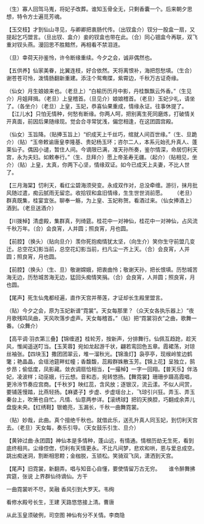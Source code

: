 <!-- { "loadSidebar": true } -->
（生）寡人回驾马嵬，将妃子改葬。谁知玉骨全无，只剩香囊一个。后来朝夕思想，特令方士遍觅芳魂。 　 

【玉交枝】才到仙山寻见，与卿卿把衷肠代传。（出钗盒介）钗分一股盒一扇，又提起乞巧盟言。（旦出钗、盒介）妾的钗盒也带在此。（合）同心钿盒今再联，双飞重对钗头燕。漫回思不胜黯然，再相看不禁泪涟。 　 

（旦）幸荷天孙鉴怜，许令断缘重续。今夕之会，诚非偶然也。 　 

【五供养】仙家美眷，比翼连枝，好合依然。天将离恨补，海把怨愁填。（生合）谢苍苍可怜，泼情肠翻新重建。添注个鸳鸯牒，紫霄边，千秋万古证奇缘。 　 

（仙女）月生娘娘来也。（老旦上）“白榆历历月中影，丹桂飘飘云外香。”（生见介）月姐拜揖。（老旦）上皇稽首。（旦见介）娘娘稽首。（老旦）玉妃少礼，请坐了。（各坐介）（老旦）上皇，玉妃，恭喜仙果重成，情缘永证。往事休提了。 
　【江儿水】只怕无情种，何愁有断缘。你两人呵，把别离生死同磨炼，打破情关开真面，前因后果随缘现。觉会合寻常犹浅，偏您相逢，在这团圆宫殿。 　 

（仙女）玉旨降。（贴捧玉旨上）“织成天上千丝巧，绾就人间百世缘。”（生、旦跪介）（贴）“玉帝敕谕唐皇李隆基、贵妃杨玉环；咨尔二人，本系元始孔升真人、蓬莱仙子。偶因小谴，暂住人间。今谪限已满，准天孙所奏，鉴尔情深，命居忉利天宫，永为夫妇。如敕奉行。”（生、旦拜介）愿上帝圣寿无疆。（起介）（贴相见，坐介）（贴）上皇，太真，你两下心坚，情缘双证。如今已成天上夫妻，不比人世了。

【三月海棠】忉利天，看红尘碧海须臾变。永成双作对，总没牵缠。游衍，抹月批风随过遣，痴云腻雨无留恋。收拾钗和盒旧情缘，生生世世消前愿。 　 
（老旦）群真既集，桂宴宜张。聊奉一觞，为上皇、玉妃称贺。看酒过来。（仙女捧酒上）酒到。（老旦送酒介） 　 

【川拨棹】清虚殿，集群真，列绮筵。桂花中一对神仙，桂花中一对神仙，占风流千秋万年。（合）会良宵，人并圆；照良宵，月也圆。 　 

【前腔】（换头）（贴向旦介）羡你死抱痴情犹太坚，（向生介）笑你生守前盟几变迁。总空花幻影当前，总空花幻影当前，扫凡尘一齐上天。（合）会良宵，人并圆；照良宵，月也圆。 　 

【前腔】（换头）（生、旦）敬谢嫦娥，把衷曲怜；敬谢天孙，把长恨填。历愁城苦海无边，历愁城苦海无边，猛回头痴情笑捐。（合）会良宵，人并圆；照良宵，月也圆。 　 

【尾声】死生仙鬼都经遍，直作天宫并蒂莲，才证却长生殿里盟言。 　

（贴）今夕之会，原为玉妃新谱“霓裳”。天女每那里？（众天女各执乐器上）“夜月歌残鸣凤曲，天风吹落步虚声。天女每稽首。”（贴）把“霓裳羽衣”之曲，歌舞一番。（众舞介） 　 

【高平调·羽衣第三叠】【锦缠道】桂轮芳，按新声，分排舞行。仙佩互趋跄，趁天风，惟闻遥送叮当。【玉芙蓉】宛如龙起游千状，翩若鸾回色五章。霞裙荡，对琼丝袖张。【四块玉】撒团团翠云，堆一溜秋光。【锦渔灯】袅亭亭，现缑岭笙边鹤氅；艳晶晶，会瑶池筵畔虹幢；香馥馥，蕊殿群姝散玉芳。【锦上花】呈独立，鹄步昂；偷低度，凤影藏。敛衣调扇恰相当，【一撮棹】一字一回翔。【普天乐】伴洛妃，凌波样；动巫娥，行云想。音和态，宛转悠扬。【舞霓裳】珊珊步蹑高霞唱，更泠泠节奏应宫商。【千秋岁】映红蕊，含风放；逐银汉，流云漾。不似人间赏，要铺莲慢踏，比燕轻扬。【麻婆子】步虚、步虚瑶台上，飞琼引兴狂。弄玉、弄玉秦台上，吹箫也自忙。凡情、仙意两参详。【滚绣球】把钧天换腔，巧翻成余弄儿盘旋未央。【红绣鞋】银蟾亮，玉漏长，千秋一曲舞霓裳。 　 

（贴）妙哉，此曲。真个擅绝千秋也。就借此乐，送孔升真人同玉妃，到忉利天宫去。（老旦）天女每，奏乐引导。（天女鼓乐引生、旦介）

【黄钟过曲·永团圆】神仙本是多情种，蓬山远，有情通。情根历劫无生死，看到底终相共。尘缘倥偬，忉利有天情更永。不比凡间梦，悲欢和哄，恩与爱总成空。跳出痴迷洞，割断相思鞚；金枷脱，玉锁松。笑骑双飞凤，潇洒到天宫。 　 

【尾声】旧霓裳，新翻弄。唱与知音心自懂，要使情留万古无穷。 　 谁令醉舞拂宾筵，张说 上界群仙待谪仙。方干 　 

一曲霓裳听不尽，吴融 香风引到大罗天。韦绚 　 

看修水殿号长生，王建 天路悠悠接上清。曹唐 　 

从此玉皇须破例，司空图 神仙有分不关情。李商隐


　  
